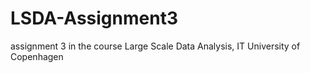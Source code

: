 # LSDA-Assignment3
assignment 3 in the course Large Scale Data Analysis, IT University of Copenhagen
